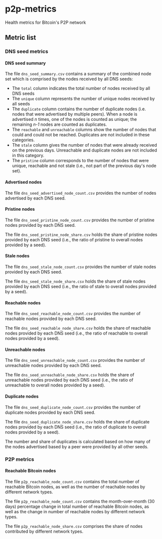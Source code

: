 # p2p-metrics

Health metrics for Bitcoin's P2P network

## Metric list

### DNS seed metrics

#### DNS seed summary

The file `dns_seed_summary.csv` contains a summary of the combined node set which is
comprised by the nodes received by all DNS seeds:
- The `total` column indicates the total number of nodes received by all DNS seeds
- The `unique` column represents the number of unique nodes received by all seeds
- The `duplicate` column contains the number of duplicate nodes (i.e. nodes that were
  advertised by multiple peers). When a node is advertised _n_ times, one of the nodes
  is counted as unique; the remaining _n-1_ nodes are counted as duplicates.
- The `reachable` and `unreachable` columns show the number of nodes that could and
  could not be reached. Duplicates are not included in these categories.
- The `stale` column gives the number of nodes that were already received on the
  previous days. Unreachable and duplicate nodes are not included in this category.
- The `pristine` column corresponds to the number of nodes that were unique, reachable
  and not stale (i.e., not part of the previous day's node set).

#### Advertised nodes

The file `dns_seed_advertised_node_count.csv` provides the number of nodes advertised by
each DNS seed.

#### Pristine nodes

The file `dns_seed_pristine_node_count.csv` provides the number of pristine nodes
provided by each DNS seed.

The file `dns_seed_pristine_node_share.csv` holds the share of pristine nodes provided
by each DNS seed (i.e., the ratio of pristine to overall nodes provided by a seed).

#### Stale nodes

The file `dns_seed_stale_node_count.csv` provides the number of stale nodes provided by
each DNS seed.

The file `dns_seed_stale_node_share.csv` holds the share of stale nodes provided
by each DNS seed (i.e., the ratio of stale to overall nodes provided by a seed).

#### Reachable nodes

The file `dns_seed_reachable_node_count.csv` provides the number of reachable nodes
provided by each DNS seed.

The file `dns_seed_reachable_node_share.csv` holds the share of reachable nodes provided
by each DNS seed (i.e., the ratio of reachable to overall nodes provided by a seed).

#### Unreachable nodes

The file `dns_seed_unreachable_node_count.csv` provides the number of unreachable nodes
provided by each DNS seed.

The file `dns_seed_unreachable_node_share.csv` holds the share of unreachable nodes
provided by each DNS seed (i.e., the ratio of unreachable to overall nodes provided by a
seed).

#### Duplicate nodes

The file `dns_seed_duplicate_node_count.csv` provides the number of duplicate nodes
provided by each DNS seed.

The file `dns_seed_duplicate_node_share.csv` holds the share of duplicate nodes provided
by each DNS seed (i.e., the ratio of duplicate to overall nodes provided by a seed).

The number and share of duplicates is calculated based on how many of the nodes
advertised based by a peer were provided by all other seeds.

### P2P metrics

#### Reachable Bitcoin nodes

The file `p2p_reachable_node_count.csv` contains the total number of reachable Bitcoin
nodes, as well as the number of reachable nodes by different network types.

The file `p2p_reachable_node_count.csv` contains the month-over-month (30 days)
percentage change in total number of reachable Bitcoin nodes, as well as the change in
number of reachable nodes by different network types.

The file `p2p_reachable_node_share.csv` comprises the share of nodes contributed by
different network types.

